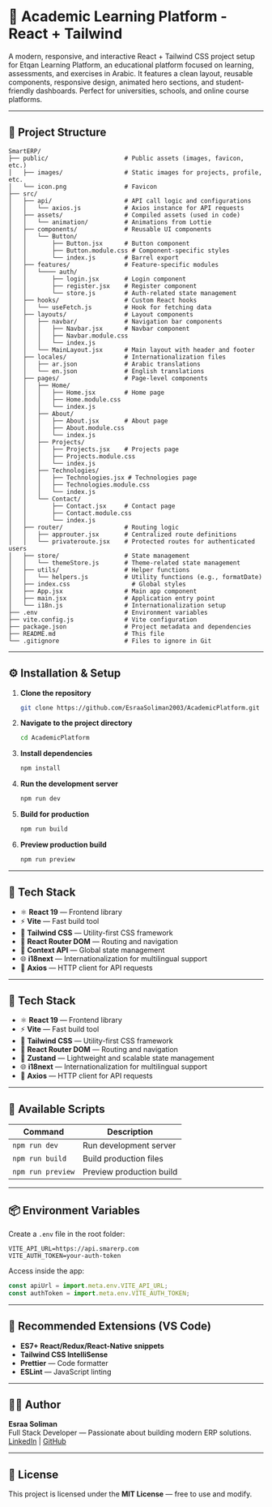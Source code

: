 # 🚀 Academic Learning Platform - React + Tailwind

A modern, responsive, and interactive React + Tailwind CSS project setup for Etqan Learning Platform, an educational platform focused on learning, assessments, and exercises in Arabic. It features a clean layout, reusable components, responsive design, animated hero sections, and student-friendly dashboards. Perfect for universities, schools, and online course platforms.

---

## 📁 Project Structure

```
SmartERP/
├── public/                     # Public assets (images, favicon, etc.)
│   ├── images/                 # Static images for projects, profile, etc.
│   └── icon.png                # Favicon
├── src/
│   ├── api/                    # API call logic and configurations
│   │   └── axios.js            # Axios instance for API requests
│   ├── assets/                 # Compiled assets (used in code)
│   │   └── animation/          # Animations from Lottie
│   ├── components/             # Reusable UI components
│   │   └── Button/
│   │       ├── Button.jsx      # Button component
│   │       ├── Button.module.css # Component-specific styles
│   │       └── index.js        # Barrel export
│   ├── features/               # Feature-specific modules
│   │   └──── auth/
│   │       ├── login.jsx       # Login component
│   │       ├── register.jsx    # Register component
│   │       └── store.js        # Auth-related state management
│   ├── hooks/                  # Custom React hooks
│   │   └── useFetch.js         # Hook for fetching data
│   ├── layouts/                # Layout components
│   │   ├── navbar/             # Navigation bar components
│   │   │   ├── Navbar.jsx      # Navbar component
│   │   │   ├── Navbar.module.css
│   │   │   └── index.js
│   │   └── MainLayout.jsx      # Main layout with header and footer
│   ├── locales/                # Internationalization files
│   │   ├── ar.json             # Arabic translations
│   │   └── en.json             # English translations
│   ├── pages/                  # Page-level components
│   │   ├── Home/
│   │   │   ├── Home.jsx        # Home page
│   │   │   ├── Home.module.css
│   │   │   └── index.js
│   │   ├── About/
│   │   │   ├── About.jsx       # About page
│   │   │   ├── About.module.css
│   │   │   └── index.js
│   │   ├── Projects/
│   │   │   ├── Projects.jsx    # Projects page
│   │   │   ├── Projects.module.css
│   │   │   └── index.js
│   │   ├── Technologies/
│   │   │   ├── Technologies.jsx # Technologies page
│   │   │   ├── Technologies.module.css
│   │   │   └── index.js
│   │   └── Contact/
│   │       ├── Contact.jsx     # Contact page
│   │       ├── Contact.module.css
│   │       └── index.js
│   ├── router/                 # Routing logic
│   │   ├── approuter.jsx       # Centralized route definitions
│   │   └── privateroute.jsx    # Protected routes for authenticated users
│   ├── store/                  # State management
│   │   └── themeStore.js       # Theme-related state management
│   ├── utils/                  # Helper functions
│   │   └── helpers.js          # Utility functions (e.g., formatDate)
│   ├── index.css                 # Global styles
│   ├── App.jsx                 # Main app component
│   ├── main.jsx                # Application entry point
│   └── i18n.js                 # Internationalization setup
├── .env                        # Environment variables
├── vite.config.js              # Vite configuration
├── package.json                # Project metadata and dependencies
├── README.md                   # This file
└── .gitignore                  # Files to ignore in Git
```

---

## ⚙️ Installation & Setup

1. **Clone the repository**

   ```bash
   git clone https://github.com/EsraaSoliman2003/AcademicPlatform.git
   ```

2. **Navigate to the project directory**

   ```bash
   cd AcademicPlatform
   ```

3. **Install dependencies**

   ```bash
   npm install
   ```

4. **Run the development server**

   ```bash
   npm run dev
   ```

5. **Build for production**

   ```bash
   npm run build
   ```

6. **Preview production build**

   ```bash
   npm run preview
   ```

---

## 🎨 Tech Stack

- ⚛️ **React 19** — Frontend library
- ⚡ **Vite** — Fast build tool
- 💅 **Tailwind CSS** — Utility-first CSS framework
- 🧩 **React Router DOM** — Routing and navigation
- 🧠 **Context API** — Global state management
- 🌐 **i18next** — Internationalization for multilingual support
- 📡 **Axios** — HTTP client for API requests

---


## 🎨 Tech Stack

- ⚛️ **React 19** — Frontend library  
- ⚡ **Vite** — Fast build tool  
- 💅 **Tailwind CSS** — Utility-first CSS framework  
- 🧩 **React Router DOM** — Routing and navigation  
- 🧠 **Zustand** — Lightweight and scalable state management  
- 🌐 **i18next** — Internationalization for multilingual support  
- 📡 **Axios** — HTTP client for API requests  


---

## 🧭 Available Scripts

| Command           | Description              |
| ----------------- | ------------------------ |
| `npm run dev`     | Run development server   |
| `npm run build`   | Build production files   |
| `npm run preview` | Preview production build |

---

## 📦 Environment Variables

Create a `.env` file in the root folder:

```
VITE_API_URL=https://api.smarerp.com
VITE_AUTH_TOKEN=your-auth-token
```

Access inside the app:

```js
const apiUrl = import.meta.env.VITE_API_URL;
const authToken = import.meta.env.VITE_AUTH_TOKEN;
```

---

## 📘 Recommended Extensions (VS Code)

- **ES7+ React/Redux/React-Native snippets**
- **Tailwind CSS IntelliSense**
- **Prettier** — Code formatter
- **ESLint** — JavaScript linting

---

## 👨‍💻 Author

**Esraa Soliman**  
Full Stack Developer — Passionate about building modern ERP solutions.  
[LinkedIn](https://www.linkedin.com/in/esraa-soliman-7b132a249) | [GitHub](https://github.com/EsraaSoliman2003)

---

## 📜 License

This project is licensed under the **MIT License** — free to use and modify.